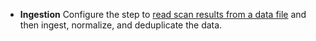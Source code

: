 * **Ingestion** Configure the step to [read scan results from a data file](/docs/security-testing-orchestration/use-sto/orchestrate-and-ingest/ingest-scan-results-into-an-sto-pipeline) and then ingest, normalize, and deduplicate the data. 